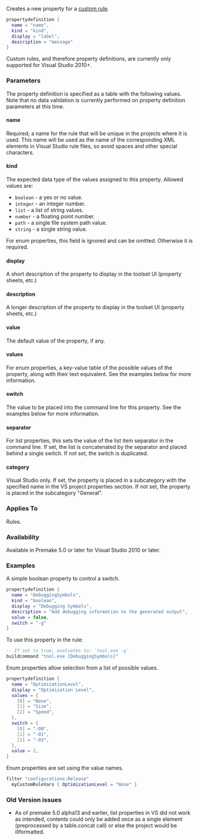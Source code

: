 Creates a new property for a [custom rule](Custom-Rules.md).

```lua
propertydefinition {
  name = "name",
  kind = "kind",
  display = "label",
  description = "message"
}
```

Custom rules, and therefore property definitions, are currently only supported for Visual Studio 2010+.

### Parameters ###

The property definition is specified as a table with the following values. Note that no data validation is currently performed on property definition parameters at this time.

#### name ####

Required; a name for the rule that will be unique in the projects where it is used. This name will be used as the name of the corresponding XML elements in Visual Studio rule files, so avoid spaces and other special characters.

#### kind ####
The expected data type of the values assigned to this property. Allowed values are:

* `boolean` - a yes or no value.
* `integer` - an integer number.
* `list` - a list of string values.
* `number` - a floating point number.
* `path` - a single file system path value.
* `string` - a single string value.

For enum properties, this field is ignored and can be omitted. Otherwise it is required.

#### display ####
A short description of the property to display in the toolset UI (property sheets, etc.)

#### description ####
A longer description of the property to display in the toolset UI (property sheets, etc.)

#### value ####
The default value of the property, if any.

#### values ####
For enum properties, a key-value table of the possible values of the property, along with their text equivalent. See the examples below for more information.

#### switch ####
The value to be placed into the command line for this property. See the examples below for more information.

#### separator ####
For list properties, this sets the value of the list item separator in the command line.
If set, the list is concatenated by the separator and placed behind a single switch. If not set, the switch is duplicated.

#### category ####
Visual Studio only.
If set, the property is placed in a subcategory with the specified name in the VS project properties section. If not set, the property is placed in the subcategory "General".


### Applies To ###

Rules.


### Availability ###

Available in Premake 5.0 or later for Visual Studio 2010 or later.


### Examples ###

A simple boolean property to control a switch.

```lua
propertydefinition {
  name = "DebuggingSymbols",
  kind = "boolean",
  display = "Debugging Symbols",
  description = "Add debugging information to the generated output",
  value = false,
  switch = "-g"
}
```

To use this property in the rule:

```lua
-- If set to true, evaluates to: `tool.exe -g`
buildcommand "tool.exe [DebuggingSymbols]"
```

Enum properties allow selection from a list of possible values.

```lua
propertydefinition {
  name = "OptimizationLevel",
  display = "Optimization Level",
  values = {
    [0] = "None",
    [1] = "Size",
    [2] = "Speed",
  },
  switch = {
    [0] = "-O0",
    [1] = "-O1",
    [2] = "-O3",
  },
  value = 2,
}
```

Enum properties are set using the value names.

```lua
filter "configurations:Release"
  myCustomRuleVars { OptimizationLevel = "None" }
```

### Old Version issues ###
- As of premake 5.0 alpha13 and earlier, list properties in VS did not work as intended, contents could only be added once as a single element (preprocessed by a table.concat call) or else the project would be illformatted.
